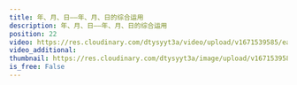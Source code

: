 ```yaml
---
title: 年、月、日——年、月、日的综合运用
description: 年、月、日——年、月、日的综合运用
position: 22
video: https://res.cloudinary.com/dtysyyt3a/video/upload/v1671539585/easymath/3年级下/06单元年月日/hapexpvawbh7qf0jsiql.mp4
video_additional: 
thumbnail: https://res.cloudinary.com/dtysyyt3a/image/upload/v1671539587/easymath/3年级下/06单元年月日/hi35zryaojgr6bcfniuz.png
is_free: False
---
```

